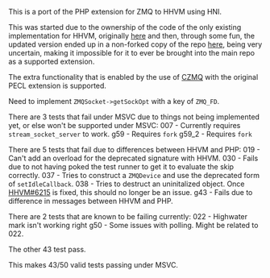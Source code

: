 This is a port of the PHP extension for ZMQ to HHVM using HNI.

This was started due to the ownership of the code of the only existing implementation for HHVM, originally [here](https://github.com/yybirdcf/zmq-extension-for-hhvm) and then, through some fun, the updated version ended up in a non-forked copy of the repo [here](https://github.com/no1youknowz/hhvm-zeromq-ext), being very uncertain, making it impossible for it to ever be brought into the main repo as a supported extension.

The extra functionality that is enabled by the use of [CZMQ](http://czmq.zeromq.org/) with the original PECL extension is supported.

Need to implement `ZMQSocket->getSockOpt` with a key of `ZMQ_FD`.


There are 3 tests that fail under MSVC due to things not being implemented yet, or else won't be supported under MSVC:
007 - Currently requires `stream_socket_server` to work.
g59 - Requires `fork`
g59_2 - Requires `fork`

There are 5 tests that fail due to differences between HHVM and PHP:
019 - Can't add an overload for the deprecated signature with HHVM.
030 - Fails due to not having poked the test runner to get it to evaluate the skip correctly.
037 - Tries to construct a `ZMQDevice` and use the deprecated form of `setIdleCallback`.
038 - Tries to destruct an uninitalized object. Once [HHVM#6215](https://github.com/facebook/hhvm/issues/6215) is fixed, this should no longer be an issue.
g43 - Fails due to difference in messages between HHVM and PHP.

There are 2 tests that are known to be failing currently:
022 - Highwater mark isn't working right
g50 - Some issues with polling. Might be related to 022.

The other 43 test pass.

This makes 43/50 valid tests passing under MSVC.
